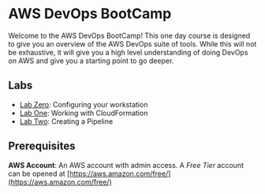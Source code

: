 # AWS DevOps BootCamp
Welcome to the AWS DevOps BootCamp! This one day course is designed to give you an overview of the AWS DevOps suite of tools. While this will not be exhaustive, it will give you a high level understanding of doing DevOps on AWS and give you a starting point to go deeper.

## Labs
- [Lab Zero](configuration/): Configuring your workstation
- [Lab One](labs/lab1/): Working with CloudFormation
- [Lab Two](labs/lab1/): Creating a Pipeline

## Prerequisites
**AWS Account**: An AWS account with admin access. A *Free Tier* account can be opened at [https://aws.amazon.com/free/](https://aws.amazon.com/free/)